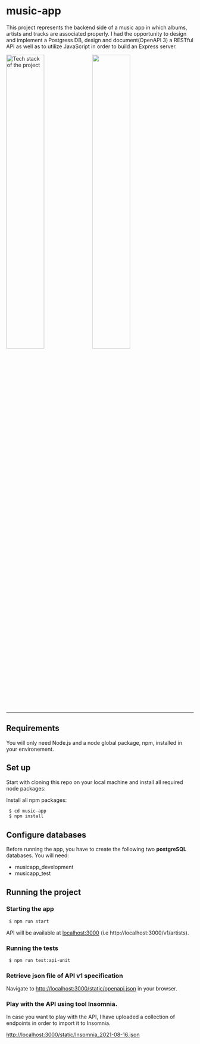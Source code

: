 # music-app
This project represents the backend side of a music app in which albums, artists and tracks are associated properly.
I had the opportunity to design and implement a Postgress DB, design and document(OpenAPI 3) a RESTful API as well as to utilize JavaScript in order to build an Express server.

<p float="left">
  <img src="https://miro.medium.com/v2/resize:fit:720/format:webp/1*1LTco1HO2xJUyA3aUmX7DQ.jpeg" alt="Tech stack of the project" width="45%" />
  <img src="/API.png" width="45%" /> 
</p>


---

## Requirements

You will only need Node.js and a node global package, npm, installed in your environement.
## Set up

Start with cloning this repo on your local machine and install all required node packages:


Install all npm packages:
```sh
 $ cd music-app
 $ npm install
```
## Configure databases

Before running the app, you have to create the following two **postgreSQL** databases. You will need:

- musicapp_development
- musicapp_test

## Running the project

### Starting the app

```sh
 $ npm run start
```

API will be available at [localhost:3000](localhost:3000) (i.e http://localhost:3000/v1/artists).

### Running the tests

```sh
 $ npm run test:api-unit
```

### Retrieve json file of API v1 specification

Navigate to [http://localhost:3000/static/openapi.json](http://localhost:3000/static/openapi.json) in your browser.

### Play with the API using tool **Insomnia**.

In case you want to play with the API, I have uploaded a collection of endpoints in order to import it to Insomnia.

[http://localhost:3000/static/Insomnia_2021-08-16.json](http://localhost:3000/static/Insomnia_2021-08-16.json)
